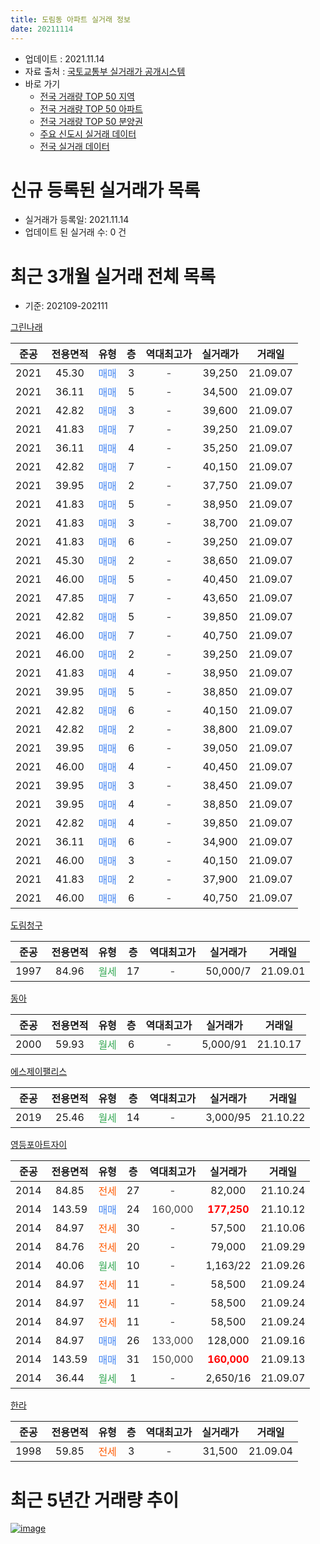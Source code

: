 ```yaml
---
title: 도림동 아파트 실거래 정보
date: 20211114
---
```


* 업데이트 : 2021.11.14
* 자료 출처 : [국토교통부 실거래가 공개시스템](http://rt.molit.go.kr)
* 바로 가기
    * [전국 거래량 TOP 50 지역](https://apt-info.github.io/apt-trade-info/tr)
    * [전국 거래량 TOP 50 아파트](https://apt-info.github.io/apt-trade-info/ta)
    * [전국 거래량 TOP 50 분양권](https://apt-info.github.io/apt-trade-info/tb)
    * [주요 신도시 실거래 데이터](https://apt-info.github.io/apt-trade-info/newtown)
    * [전국 실거래 데이터](https://apt-info.github.io/apt-trade-info/all)



<script async src="https://pagead2.googlesyndication.com/pagead/js/adsbygoogle.js"></script>
<!-- 기본광고 -->
<ins class="adsbygoogle"
     style="display:block"
     data-ad-client="ca-pub-1142216861245946"
     data-ad-slot="4805727019"
     data-ad-format="auto"
     data-full-width-responsive="true"></ins>
<script>
     (adsbygoogle = window.adsbygoogle || []).push({});
</script>


# 신규 등록된 실거래가 목록

* 실거래가 등록일: 2021.11.14
* 업데이트 된 실거래 수: 0 건




<script async src="https://pagead2.googlesyndication.com/pagead/js/adsbygoogle.js"></script>
<!-- 기본광고 -->
<ins class="adsbygoogle"
     style="display:block"
     data-ad-client="ca-pub-1142216861245946"
     data-ad-slot="4805727019"
     data-ad-format="auto"
     data-full-width-responsive="true"></ins>
<script>
     (adsbygoogle = window.adsbygoogle || []).push({});
</script>


# 최근 3개월 실거래 전체 목록
* 기준: 202109-202111


[그린나래](https://search.naver.com/search.naver?query=%EA%B7%B8%EB%A6%B0%EB%82%98%EB%9E%98)

|준공|전용면적|유형|층|역대최고가|실거래가|거래일|
|:---:|:---:|:---:|:---:|:---:|:---:|:---:|
|2021|45.30|<span style="color:#4285F3">매매</span>|3|<span style="color:#444444">-</span>|39,250|21.09.07|
|2021|36.11|<span style="color:#4285F3">매매</span>|5|<span style="color:#444444">-</span>|34,500|21.09.07|
|2021|42.82|<span style="color:#4285F3">매매</span>|3|<span style="color:#444444">-</span>|39,600|21.09.07|
|2021|41.83|<span style="color:#4285F3">매매</span>|7|<span style="color:#444444">-</span>|39,250|21.09.07|
|2021|36.11|<span style="color:#4285F3">매매</span>|4|<span style="color:#444444">-</span>|35,250|21.09.07|
|2021|42.82|<span style="color:#4285F3">매매</span>|7|<span style="color:#444444">-</span>|40,150|21.09.07|
|2021|39.95|<span style="color:#4285F3">매매</span>|2|<span style="color:#444444">-</span>|37,750|21.09.07|
|2021|41.83|<span style="color:#4285F3">매매</span>|5|<span style="color:#444444">-</span>|38,950|21.09.07|
|2021|41.83|<span style="color:#4285F3">매매</span>|3|<span style="color:#444444">-</span>|38,700|21.09.07|
|2021|41.83|<span style="color:#4285F3">매매</span>|6|<span style="color:#444444">-</span>|39,250|21.09.07|
|2021|45.30|<span style="color:#4285F3">매매</span>|2|<span style="color:#444444">-</span>|38,650|21.09.07|
|2021|46.00|<span style="color:#4285F3">매매</span>|5|<span style="color:#444444">-</span>|40,450|21.09.07|
|2021|47.85|<span style="color:#4285F3">매매</span>|7|<span style="color:#444444">-</span>|43,650|21.09.07|
|2021|42.82|<span style="color:#4285F3">매매</span>|5|<span style="color:#444444">-</span>|39,850|21.09.07|
|2021|46.00|<span style="color:#4285F3">매매</span>|7|<span style="color:#444444">-</span>|40,750|21.09.07|
|2021|46.00|<span style="color:#4285F3">매매</span>|2|<span style="color:#444444">-</span>|39,250|21.09.07|
|2021|41.83|<span style="color:#4285F3">매매</span>|4|<span style="color:#444444">-</span>|38,950|21.09.07|
|2021|39.95|<span style="color:#4285F3">매매</span>|5|<span style="color:#444444">-</span>|38,850|21.09.07|
|2021|42.82|<span style="color:#4285F3">매매</span>|6|<span style="color:#444444">-</span>|40,150|21.09.07|
|2021|42.82|<span style="color:#4285F3">매매</span>|2|<span style="color:#444444">-</span>|38,800|21.09.07|
|2021|39.95|<span style="color:#4285F3">매매</span>|6|<span style="color:#444444">-</span>|39,050|21.09.07|
|2021|46.00|<span style="color:#4285F3">매매</span>|4|<span style="color:#444444">-</span>|40,450|21.09.07|
|2021|39.95|<span style="color:#4285F3">매매</span>|3|<span style="color:#444444">-</span>|38,450|21.09.07|
|2021|39.95|<span style="color:#4285F3">매매</span>|4|<span style="color:#444444">-</span>|38,850|21.09.07|
|2021|42.82|<span style="color:#4285F3">매매</span>|4|<span style="color:#444444">-</span>|39,850|21.09.07|
|2021|36.11|<span style="color:#4285F3">매매</span>|6|<span style="color:#444444">-</span>|34,900|21.09.07|
|2021|46.00|<span style="color:#4285F3">매매</span>|3|<span style="color:#444444">-</span>|40,150|21.09.07|
|2021|41.83|<span style="color:#4285F3">매매</span>|2|<span style="color:#444444">-</span>|37,900|21.09.07|
|2021|46.00|<span style="color:#4285F3">매매</span>|6|<span style="color:#444444">-</span>|40,750|21.09.07|

[도림청구](https://search.naver.com/search.naver?query=%EB%8F%84%EB%A6%BC%EC%B2%AD%EA%B5%AC)

|준공|전용면적|유형|층|역대최고가|실거래가|거래일|
|:---:|:---:|:---:|:---:|:---:|:---:|:---:|
|1997|84.96|<span style="color:#34A853">월세</span>|17|<span style="color:#444444">-</span>|50,000/7|21.09.01|

[동아](https://search.naver.com/search.naver?query=%EB%8F%99%EC%95%84)

|준공|전용면적|유형|층|역대최고가|실거래가|거래일|
|:---:|:---:|:---:|:---:|:---:|:---:|:---:|
|2000|59.93|<span style="color:#34A853">월세</span>|6|<span style="color:#444444">-</span>|5,000/91|21.10.17|

[에스제이팰리스](https://search.naver.com/search.naver?query=%EC%97%90%EC%8A%A4%EC%A0%9C%EC%9D%B4%ED%8C%B0%EB%A6%AC%EC%8A%A4)

|준공|전용면적|유형|층|역대최고가|실거래가|거래일|
|:---:|:---:|:---:|:---:|:---:|:---:|:---:|
|2019|25.46|<span style="color:#34A853">월세</span>|14|<span style="color:#444444">-</span>|3,000/95|21.10.22|

[영등포아트자이](https://search.naver.com/search.naver?query=%EC%98%81%EB%93%B1%ED%8F%AC%EC%95%84%ED%8A%B8%EC%9E%90%EC%9D%B4)

|준공|전용면적|유형|층|역대최고가|실거래가|거래일|
|:---:|:---:|:---:|:---:|:---:|:---:|:---:|
|2014|84.85|<span style="color:#FF5A00">전세</span>|27|<span style="color:#444444">-</span>|82,000|21.10.24|
|2014|143.59|<span style="color:#4285F3">매매</span>|24|<span style="color:#444444">160,000</span>|<b><span style="color:#FF0000">177,250</span></b>|21.10.12|
|2014|84.97|<span style="color:#FF5A00">전세</span>|30|<span style="color:#444444">-</span>|57,500|21.10.06|
|2014|84.76|<span style="color:#FF5A00">전세</span>|20|<span style="color:#444444">-</span>|79,000|21.09.29|
|2014|40.06|<span style="color:#34A853">월세</span>|10|<span style="color:#444444">-</span>|1,163/22|21.09.26|
|2014|84.97|<span style="color:#FF5A00">전세</span>|11|<span style="color:#444444">-</span>|58,500|21.09.24|
|2014|84.97|<span style="color:#FF5A00">전세</span>|11|<span style="color:#444444">-</span>|58,500|21.09.24|
|2014|84.97|<span style="color:#FF5A00">전세</span>|11|<span style="color:#444444">-</span>|58,500|21.09.24|
|2014|84.97|<span style="color:#4285F3">매매</span>|26|<span style="color:#444444">133,000</span>|128,000|21.09.16|
|2014|143.59|<span style="color:#4285F3">매매</span>|31|<span style="color:#444444">150,000</span>|<b><span style="color:#FF0000">160,000</span></b>|21.09.13|
|2014|36.44|<span style="color:#34A853">월세</span>|1|<span style="color:#444444">-</span>|2,650/16|21.09.07|


<script async src="https://pagead2.googlesyndication.com/pagead/js/adsbygoogle.js"></script>
<!-- 기본광고 -->
<ins class="adsbygoogle"
     style="display:block"
     data-ad-client="ca-pub-1142216861245946"
     data-ad-slot="4805727019"
     data-ad-format="auto"
     data-full-width-responsive="true"></ins>
<script>
     (adsbygoogle = window.adsbygoogle || []).push({});
</script>


[한라](https://search.naver.com/search.naver?query=%ED%95%9C%EB%9D%BC)

|준공|전용면적|유형|층|역대최고가|실거래가|거래일|
|:---:|:---:|:---:|:---:|:---:|:---:|:---:|
|1998|59.85|<span style="color:#FF5A00">전세</span>|3|<span style="color:#444444">-</span>|31,500|21.09.04|



<script async src="https://pagead2.googlesyndication.com/pagead/js/adsbygoogle.js"></script>
<!-- 기본광고 -->
<ins class="adsbygoogle"
     style="display:block"
     data-ad-client="ca-pub-1142216861245946"
     data-ad-slot="4805727019"
     data-ad-format="auto"
     data-full-width-responsive="true"></ins>
<script>
     (adsbygoogle = window.adsbygoogle || []).push({});
</script>


# 최근 5년간 거래량 추이


<div style="width:100%;">
    <canvas id="deal_progress" height="200"></canvas>
</div>

<script>
new Chart(document.getElementById("deal_progress"), {
    type: 'line',
    data: {
        labels: ['16.01','16.02','16.03','16.04','16.05','16.06','16.07','16.08','16.09','16.10','16.11','16.12','17.01','17.02','17.03','17.04','17.05','17.06','17.07','17.08','17.09','17.10','17.11','17.12','18.01','18.02','18.03','18.04','18.05','18.06','18.07','18.08','18.09','18.10','18.11','18.12','19.01','19.02','19.03','19.04','19.05','19.06','19.07','19.08','19.09','19.10','19.11','19.12','20.01','20.02','20.03','20.04','20.05','20.06','20.07','20.08','20.09','20.10','20.11','20.12','21.01','21.02','21.03','21.04','21.05','21.06','21.07','21.08','21.09','21.10'],
        datasets: [{
            label: '매매/분양권',
            data: [9,5,14,11,12,9,11,14,11,12,5,2,2,1,8,13,21,11,11,6,7,7,9,7,15,9,5,6,1,3,6,9,1,2,0,0,0,2,0,3,2,3,10,4,3,13,11,11,3,7,3,3,4,11,13,6,1,1,6,6,4,0,4,1,0,2,5,4,31,1],
            borderColor: "rgba(66, 133, 243, 1)",
            backgroundColor: "rgba(66, 133, 243, 0.05)",
            borderWidth: 1,
            pointRadius: 0,
            fill: false,
            lineTension: 0
        },{
            label: '전/월세',
            data: [8,20,29,13,11,21,9,4,3,4,3,6,10,10,2,6,3,9,8,6,9,5,13,10,12,23,19,17,14,16,9,9,9,8,5,9,15,9,6,3,7,13,11,4,5,6,7,9,13,21,15,9,6,22,11,8,4,7,9,9,6,10,9,11,13,8,16,8,8,4],
            borderColor: "rgba(255, 90, 0, 1)",
            backgroundColor: "rgba(255, 90, 0, 0.05)",
            borderWidth: 1,
            pointRadius: 0,
            fill: false,
            lineTension: 0
        },{
            label: '합계',
            data: [17,25,43,24,23,30,20,18,14,16,8,8,12,11,10,19,24,20,19,12,16,12,22,17,27,32,24,23,15,19,15,18,10,10,5,9,15,11,6,6,9,16,21,8,8,19,18,20,16,28,18,12,10,33,24,14,5,8,15,15,10,10,13,12,13,10,21,12,39,5],
            borderColor: "rgba(0, 0, 0, 1)",
            backgroundColor: "rgba(0, 0, 0, 0.03)",
            borderWidth: 0.1,
            pointRadius: 0,
            fill: true,
            lineTension: 0
        }
        ]
    },
    options: {
        responsive: true,
        title: {
            display: false
        },
        tooltips: {
            mode: 'index',
            intersect: false
        },
        hover: {
            mode: 'nearest',
            intersect: true
        },
        scales: {
            xAxes: [{
                display: true,
                scaleLabel: {
                    display: true,
                    labelString: '년/월'
                }
            }],
            yAxes: [{
                display: true,
                ticks: {
                    suggestedMin: 0,
                },
                scaleLabel: {
                    display: true,
                    labelString: '실거래 수'
                }
            }]
        }
    }
});

</script>


[![image](https://apt-info.github.io/images/2020-01-03-apt-trade-info/1024x500.png)](https://play.google.com/store/apps/details?id=com.aptinfo.apttradeinfo)

